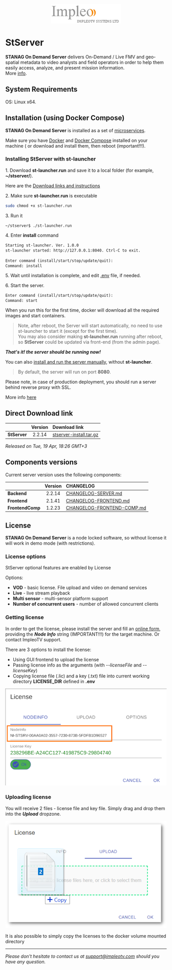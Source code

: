 
<div align="center">
  <a >
    <img src="images/impleo_logo.png" alt="Logo" >
  </a>
</div>

# StServer

**STANAG On Demand Server** delivers On-Demand / Live FMV and geo-spatial metadata to video analysts and field operators in order to help them easily access, analyze, and present mission information.  
More [info](https://impleotv.com/products/stanagondemand-server/).

## System Requirements

OS: Linux x64.

## Installation (using Docker Compose)

**STANAG On Demand Server** is installed as a set of [microservices](https://www.impleotv.com/content/stserver2/help/microservices/microsevices_overview/). 

Make sure you have [Docker](https://docs.docker.com/) and [Docker Compose](https://docs.docker.com/compose/install/) installed on your machine ( or download and install them, then reboot (important!!!).

### Installing StServer with st-launcher

1\. Download **st-launcher.run** and save it to a local folder (for example, **~/stserver/**).  

Here are the [Download links and instructions](https://github.com/impleotv/st-launcher-release)


2\. Make sure **st-launcher.run** is executable 

```bash
sudo chmod +x st-launcher.run
```

3\. Run it

```
~/stserver$ ./st-launcher.run 
```
4\. Enter **install** command

```
Starting st-launcher. Ver. 1.0.0
st-launcher started: http://127.0.0.1:8040. Ctrl-C to exit.

Enter command (install/start/stop/update/quit):
Command: install 
```
5\. Wait until installation is complete, and edit [.env](./env-file.md) file, if needed.

6\. Start the server.

```
Enter command (install/start/stop/update/quit):
Command: start 
```

When you run this for the first time, docker will download all the required images and start containers.    

> Note, after reboot, the Server will start automatically, no need to use st-launcher to start it (except for the first time).  
You may also consider making **st-launcher.run** running after reboot, so **StServer** could be updated via front-end (from the admin page).

***That's it! the server should be running now!***  

You can also [install and run the server manually](./manual_install_with_docker_compose.md), without **st-launcher**.


> By default, the server will run on port **8080**. 

Please note, in case of production deployment, you should run a server behind reverse proxy with SSL.

More info [here](https://stserver.impleotv.com/help/user-guide/installation/)


## Direct Download link

|          | Version             | Download link                                                           | 
|:---------|:-------------------:|:------------------------------------------------------------------------|
| **StServer** |  2.2.14 | [stserver-install.tar.gz](https://impleotv.com/content/stserver2/setup/stserver-install.tar.gz) | 

*Released on Tue, 19 Apr, 18:26 GMT+3*

## Components versions

Current server version uses the following components:  

|                  | Version             | CHANGELOG                                                          | 
|:-----------------|:-------------------:|:------------------------------------------------------------------------|
| **Backend**      |  2.2.14 | [CHANGELOG-SERVER.md](./CHANGELOG-FRONTEND.md) | 
| **Frontend**     |  2.1.41 | [CHANGELOG-FRONTEND.md](./CHANGELOG-FRONTEND.md) | 
| **FrontendComp** |  1.2.23 | [CHANGELOG-FRONTEND-COMP.md](./CHANGELOG-FRONTEND-COMP.md) | 
  

## License

**STANAG On Demand Server** is a node locked software, so without license it will work in demo mode (with restrictions). 

### License options

StServer optional features are enabled by License

Options:  

- **VOD** - basic license. File upload and video on demand services  
- **Live** - live stream playback  
- **Multi sensor** - multi-sensor platform support  
- **Number of concurrent users** - number of allowed concurrent clients  

### Getting license

In order to get the license, please install the server and fill an [online form](https://docs.google.com/forms/d/e/1FAIpQLSd_XW6bDsFce1G1cpds4gMQNlwNax0CvkWzcMbscxZ5rLaIbA/viewform), providing the ***Node Info*** string (IMPORTANT!!!) for the target machine. Or contact ImpleoTV support.

There are 3 options to install the license:  

- Using GUI frontend to upload the license
- Passing license info as the arguments (with *--licenseFile* and *--licenseKey*)
- Copying license file (.lic) and a key (.txt) file into current working directory **LICENSE_DIR** defined in **.env**

![Node Info](./images/license.png)

### Uploading license
You will receive 2 files - license file and key file. Simply drag and drop them into the ***Upload*** dropzone.

![Upload license](./images/licenseUpload.png)


It is also possible to simply copy the licenses to the docker volume mounted directory 

----  
*Please don't hesitate to contact us at support@impleotv.com should you have any question.*